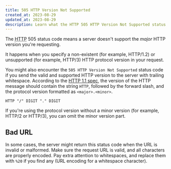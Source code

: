 ```yaml
---
title: 505 HTTP Version Not Supported
created_at: 2023-08-29
updated_at: 2023-08-29
description: Learn what the HTTP 505 HTTP Version Not Supported status code means, when it happens, and how to resolve it.
---
```


The <abbr title="Hypertext Transfer Protocol">HTTP</abbr> 505 status code means a server doesn't support the *major* HTTP version you're requesting.

It happens when you specify a non-existent (for example, HTTP/1.2) or unsupported (for example, HTTP/3) HTTP protocol version in your request.

You might also encounter the `505 HTTP Version Not Supported` status code if you send the valid and supported HTTP version to the server with trailing whitespace. According to the <a href="https://datatracker.ietf.org/doc/html/rfc7230#section-2.6" target="_blank" rel="noopener">HTTP 1.1 spec</a>, the version of the HTTP message should contain the string `HTTP`, followed by the forward slash, and the protocol version formatted as `<major>.<minor>`.

    HTTP "/" DIGIT "." DIGIT

If you're using the protocol version without a minor version (for example, HTTP/2 or HTTP/3), you can omit the minor version part.

## Bad URL

In some cases, the server might return this status code when the URL is invalid or malformed. Make sure the request URL is valid, and all characters are properly encoded. Pay extra attention to whitespaces, and replace them with `%20` if you find any (URL encoding for a whitespace character).
